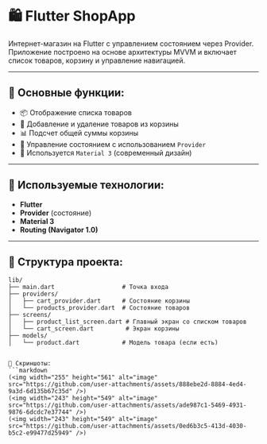 # 🛍️ Flutter ShopApp

Интернет-магазин на Flutter с управлением состоянием через Provider. Приложение построено на основе архитектуры MVVM и включает список товаров, корзину и управление навигацией.

---

## 🚀 Основные функции:

- 📦 Отображение списка товаров
- 🛒 Добавление и удаление товаров из корзины
- 📊 Подсчет общей суммы корзины
- 🧠 Управление состоянием с использованием `Provider`
- 💅 Используется `Material 3` (современный дизайн)

---

## 🧰 Используемые технологии:

- **Flutter**
- **Provider** (состояние)
- **Material 3**
- **Routing (Navigator 1.0)**

---

## 📁 Структура проекта:

```plaintext
lib/
├── main.dart                   # Точка входа
├── providers/
│   ├── cart_provider.dart      # Состояние корзины
│   └── products_provider.dart  # Состояние товаров
├── screens/
│   ├── product_list_screen.dart # Главный экран со списком товаров
│   └── cart_screen.dart         # Экран корзины
├── models/
│   └── product.dart            # Модель товара (если есть)


📸 Скриншоты:
```markdown
(<img width="255" height="561" alt="image" src="https://github.com/user-attachments/assets/888ebe2d-8884-4ed4-9a3d-6d135b67c35d" />)
(<img width="243" height="549" alt="image" src="https://github.com/user-attachments/assets/ade987c1-5469-4931-9876-6dcdc7e37744" />)
(<img width="243" height="549" alt="image" src="https://github.com/user-attachments/assets/0ed6b3c5-413d-4030-b5c2-e99477d25949" />)

